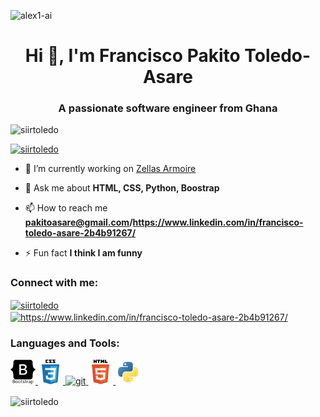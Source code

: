 <p align="left"> <img src="https://komarev.com/ghpvc/?username=siirtoledo&label=Profile%20views&color=0e75b6&style=flat" alt="alex1-ai" /> </p>
<h1 align="center">Hi 👋, I'm Francisco Pakito Toledo-Asare</h1>
<h3 align="center">A passionate software engineer from Ghana</h3>

<p align="left"> <img src="https://komarev.com/ghpvc/?username=siirtoledo&label=Profile%20views&color=0e75b6&style=flat" alt="siirtoledo" /> </p>

<p align="left"> <a href="https://twitter.com/siirtoledo" target="blank"><img src="https://img.shields.io/twitter/follow/siirtoledo?logo=twitter&style=for-the-badge" alt="siirtoledo" /></a> </p>

- 🔭 I’m currently working on [Zellas Armoire](https://github.com/siirtoledo/Zellas_Armoire_web_app.git)

- 💬 Ask me about **HTML, CSS, Python, Boostrap**

- 📫 How to reach me **pakitoasare@gmail.com/https://www.linkedin.com/in/francisco-toledo-asare-2b4b91267/**

- ⚡ Fun fact **I think I am funny**
  

<h3 align="left">Connect with me:</h3>
<p align="left">
<a href="https://twitter.com/siirtoledo" target="blank"><img align="center" src="https://raw.githubusercontent.com/rahuldkjain/github-profile-readme-generator/master/src/images/icons/Social/twitter.svg" alt="siirtoledo" height="30" width="40" /></a>
<a href="https://linkedin.com/in/https://www.linkedin.com/in/francisco-toledo-asare-2b4b91267/" target="blank"><img align="center" src="https://raw.githubusercontent.com/rahuldkjain/github-profile-readme-generator/master/src/images/icons/Social/linked-in-alt.svg" alt="https://www.linkedin.com/in/francisco-toledo-asare-2b4b91267/" height="30" width="40" /></a>
</p>

<h3 align="left">Languages and Tools:</h3>
<p align="left"> <a href="https://getbootstrap.com" target="_blank" rel="noreferrer"> <img src="https://raw.githubusercontent.com/devicons/devicon/master/icons/bootstrap/bootstrap-plain-wordmark.svg" alt="bootstrap" width="40" height="40"/> </a> <a href="https://www.w3schools.com/css/" target="_blank" rel="noreferrer"> <img src="https://raw.githubusercontent.com/devicons/devicon/master/icons/css3/css3-original-wordmark.svg" alt="css3" width="40" height="40"/> </a> <a href="https://git-scm.com/" target="_blank" rel="noreferrer"> <img src="https://www.vectorlogo.zone/logos/git-scm/git-scm-icon.svg" alt="git" width="40" height="40"/> </a> <a href="https://www.w3.org/html/" target="_blank" rel="noreferrer"> <img src="https://raw.githubusercontent.com/devicons/devicon/master/icons/html5/html5-original-wordmark.svg" alt="html5" width="40" height="40"/> </a> <a href="https://www.python.org" target="_blank" rel="noreferrer"> <img src="https://raw.githubusercontent.com/devicons/devicon/master/icons/python/python-original.svg" alt="python" width="40" height="40"/> </a> </p>

<p><img align="center" src="https://github-readme-stats.vercel.app/api/top-langs?username=siirtoledo&show_icons=true&locale=en&layout=compact" alt="siirtoledo" /></p>
